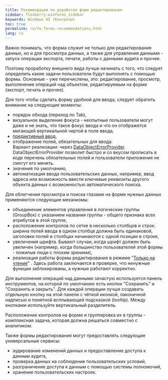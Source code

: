 ```yaml
---
title: Рекомендации по доработке форм редактирования
sidebar: flexberry-winforms_sidebar
keywords: Windows UI (Контролы)
toc: true
permalink: ru/fw_forms-recommendations.html
lang: ru
---
```


Важно понимать, что форма служит не только для редактирования данных, но и для просмотра данных, а также для управления данными - запуск операции экспорта, печати, работы с данными аудита и прочее.

Поэтому проработку внешнего вида лучше начинать с того, что следует определить какие задачи пользователи будут выполнять с помощью формы. Основные - уже перечислены, это: редактирование, просмотр, выполенение операций над объектом, редактируемым на форме (экспорт, печать и прочее).

Для того чтобы сделать форму удобной для ввода, следует обратить внимание на следующие моменты:

* порядок обхода (переход по Tab),
* визуальное выделение фокуса - неопытные пользователи могут даже и не знать, что такое фокус ввода и что он отображется мигающей вертикальной чертой в поле ввода,
* [предиктивный ввод](fw_predict-input.html),
* отображение полей, обязательных для ввода. <br> Вариант реализации: через [DataObjectErrorProvider](fw_data-object-error-provider.html). DataObjectErrorProvider позволит быстро и со вкусом прописать в коде перечень обязательных полей и пользователи приложения не смогут его менять.
* значения по умолчанию,
* автоматизация ввода пользовательских данных, например, ввод адреса или возможность ввести ключевые реквизиты другого объекта данных с возможностью автоматического поиска.

Для облегчения просмотра и поиска глазами на форме нужных данных применяются следующие механизмы:

* объединение элементов управления в логические группы (GroupBox) с указанием названия группы - общего признака всех атрибутов в этой группе,
* расположение контролов по сетке в несколько столбцов и строк. ширина полей ввода в одном столбце должна быть одинаковой, заголовки полей в столбцах начинаются с одной позиции в строке,
* увеличения шрифта. Бывают случаи, когда шрифт должен быть увеличен (например, когда большинство пользователей этой формы - пожилые люди с плохим зрением),
* реализация работы формы редактирования в режиме "[Только на чтение](fw_readonly-in-editmanager.html)" . Здесь работа заключается в проверке, что ненужные функции заблокированы, а нужные работают корректно.

Для выполнения операций над данными зачастую используется панель инструментов, на которой по умолчанию есть кнопки "Сохранить" и "Сохранить и закрыть". Для каждой операции лучше создавать отдельную кнопку на этой панели с чёткой иконкой, лаконичной надписью и понятной всплывающей подсказкой (tooltip). Между кнопками используйте вертикальный разделитель.

Расположение контролов на форме и группировка их в группы - комплексная задача, которая должна решаться совместно с аналитиком.

Также формы редактирования могут предоставлять следующие универсальные сервисы:

* аудирование изменений данных и предоставление доступа к данным аудита,
* проверка данных на соблюдение пользовательских условий,
* разграничение доступа к данным с помощью системы полномочий,
* хранение пользовательских настроек.